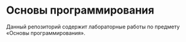 # Основы программирования

Данный репозиторий содержит лабораторные работы по предмету «Основы программирования».